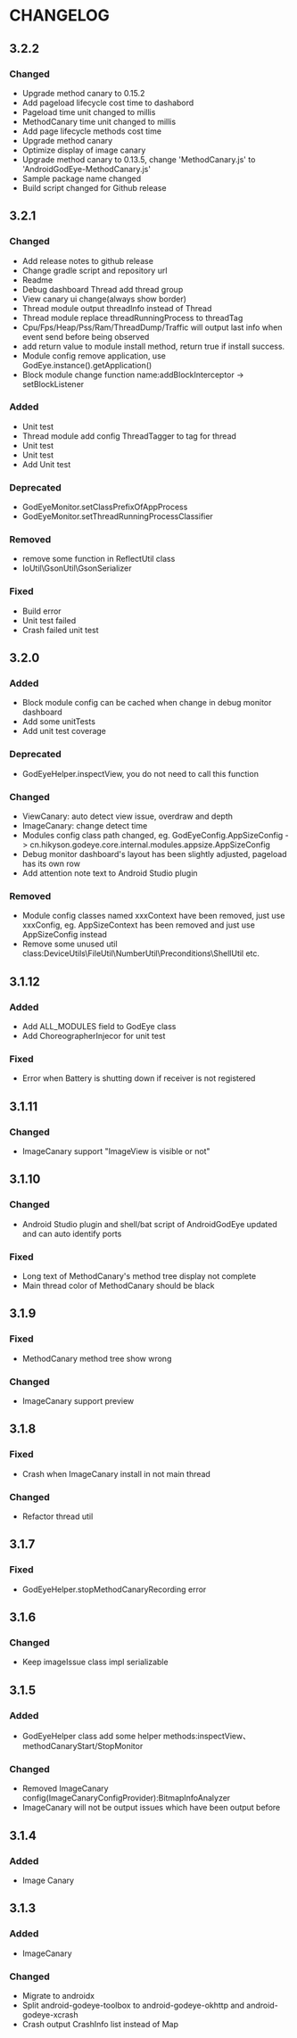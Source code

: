 # CHANGELOG

## 3.2.2

### Changed

- Upgrade method canary to 0.15.2
- Add pageload lifecycle cost time to dashabord
- Pageload time unit changed to millis
- MethodCanary time unit changed to millis
- Add page lifecycle methods cost time
- Upgrade method canary
- Optimize display of image canary
- Upgrade method canary to 0.13.5, change 'MethodCanary.js' to 'AndroidGodEye-MethodCanary.js'
- Sample package name changed
- Build script changed for Github release

## 3.2.1

### Changed

- Add release notes to github release
- Change gradle script and repository url
- Readme
- Debug dashboard Thread add thread group
- View canary ui change(always show border)
- Thread module output threadInfo instead of Thread
- Thread module replace threadRunningProcess to threadTag
- Cpu/Fps/Heap/Pss/Ram/ThreadDump/Traffic will output last info when event send before being observed
- add return value to module install method, return true if install success.
- Module config remove application, use GodEye.instance().getApplication()
- Block module change function name:addBlockInterceptor -> setBlockListener

### Added

- Unit test
- Thread module add config ThreadTagger to tag for thread
- Unit test
- Unit test
- Add Unit test

### Deprecated

- GodEyeMonitor.setClassPrefixOfAppProcess
- GodEyeMonitor.setThreadRunningProcessClassifier

### Removed

- remove some function in ReflectUtil class
- IoUtil\GsonUtil\GsonSerializer

### Fixed

- Build error
- Unit test failed
- Crash failed unit test

## 3.2.0

### Added

- Block module config can be cached when change in debug monitor dashboard
- Add some unitTests
- Add unit test coverage

### Deprecated

- GodEyeHelper.inspectView, you do not need to call this function

### Changed

- ViewCanary: auto detect view issue, overdraw and depth
- ImageCanary: change detect time
- Modules config class path changed, eg. GodEyeConfig.AppSizeConfig -> cn.hikyson.godeye.core.internal.modules.appsize.AppSizeConfig
- Debug monitor dashboard's layout has been slightly adjusted, pageload has its own row
- Add attention note text to Android Studio plugin

### Removed

- Module config classes named xxxContext have been removed, just use xxxConfig, eg. AppSizeContext has been removed and just use AppSizeConfig instead
- Remove some unused util class:DeviceUtils\FileUtil\NumberUtil\Preconditions\ShellUtil etc.

## 3.1.12

### Added

- Add ALL_MODULES field to GodEye class
- Add ChoreographerInjecor for unit test

### Fixed

- Error when Battery is shutting down if receiver is not registered

## 3.1.11

### Changed

- ImageCanary support "ImageView is visible or not"

## 3.1.10

### Changed

- Android Studio plugin and shell/bat script of AndroidGodEye updated and can auto identify ports

### Fixed

- Long text of MethodCanary's method tree display not complete
- Main thread color of MethodCanary should be black

## 3.1.9

### Fixed

- MethodCanary method tree show wrong

### Changed

- ImageCanary support preview

## 3.1.8

### Fixed

- Crash when ImageCanary install in not main thread

### Changed

- Refactor thread util

## 3.1.7

### Fixed

- GodEyeHelper.stopMethodCanaryRecording error

## 3.1.6

### Changed

- Keep imageIssue class impl serializable

## 3.1.5

### Added

- GodEyeHelper class add some helper methods:inspectView、methodCanaryStart/StopMonitor

### Changed

- Removed ImageCanary config(ImageCanaryConfigProvider):BitmapInfoAnalyzer
- ImageCanary will not be output issues which have been output before

## 3.1.4

### Added

- Image Canary

## 3.1.3

### Added

- ImageCanary

### Changed

- Migrate to androidx
- Split android-godeye-toolbox to android-godeye-okhttp and android-godeye-xcrash
- Crash output CrashInfo list instead of Map

